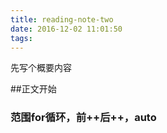 ```yaml
---
title: reading-note-two
date: 2016-12-02 11:01:50
tags:
---
```

先写个概要内容

##正文开始
### 范围for循环，前++后++，auto
